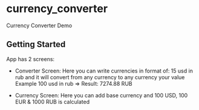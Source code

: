 # currency_converter

Currency Converter Demo

## Getting Started

App has 2 screens: 

- Converter Screen:
  Here you can write currencies in format of: 15 usd in rub and it will convert from any currency to any currency your value
  Example 100 usd in rub   => Result: 7274.88 RUB
  
- Currency Screen:
  Here you can add base currency and 100 USD, 100 EUR & 1000 RUB is calculated
